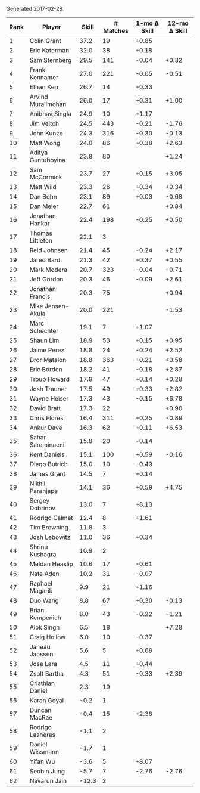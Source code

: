 Generated 2017-02-28.

| Rank | Player             | Skill | # Matches | 1-mo Δ Skill | 12-mo Δ Skill |
|------|--------------------|-------|-----------|--------------|---------------|
|    1 | Colin Grant        |  37.2 |        19 |        +0.85 |               |
|    2 | Eric Katerman      |  32.0 |        38 |        +0.18 |               |
|    3 | Sam Sternberg      |  29.5 |       141 |        -0.04 |         +0.32 |
|    4 | Frank Kennamer     |  27.0 |       221 |        -0.05 |         -0.51 |
|    5 | Ethan Kerr         |  26.7 |        14 |        +0.33 |               |
|    6 | Arvind Muralimohan |  26.0 |        17 |        +0.31 |         +1.00 |
|    7 | Anibhav Singla     |  24.9 |        10 |        +1.17 |               |
|    8 | Jim Veitch         |  24.5 |       443 |        -0.21 |         -1.76 |
|    9 | John Kunze         |  24.3 |       316 |        -0.30 |         -0.13 |
|   10 | Matt Wong          |  24.0 |        86 |        +0.38 |         +2.63 |
|   11 | Aditya Guntuboyina |  23.8 |        80 |              |         +1.24 |
|   12 | Sam McCormick      |  23.7 |        27 |        +0.15 |         +3.05 |
|   13 | Matt Wild          |  23.3 |        26 |        +0.34 |         +0.34 |
|   14 | Dan Bohn           |  23.1 |        89 |        +0.03 |         -0.68 |
|   15 | Dan Meier          |  22.7 |        61 |              |         +0.84 |
|   16 | Jonathan Hankar    |  22.4 |       198 |        -0.25 |         +0.50 |
|   17 | Thomas Littleton   |  22.1 |         3 |              |               |
|   18 | Reid Johnsen       |  21.4 |        45 |        -0.24 |         +2.17 |
|   19 | Jared Bard         |  21.3 |        42 |        +0.37 |         +0.55 |
|   20 | Mark Modera        |  20.7 |       323 |        -0.04 |         -0.71 |
|   21 | Jeff Gordon        |  20.3 |        46 |        -0.09 |         +2.61 |
|   22 | Jonathan Francis   |  20.3 |        75 |              |         +0.94 |
|   23 | Mike Jensen-Akula  |  20.0 |       221 |              |         -1.53 |
|   24 | Marc Schechter     |  19.1 |         7 |        +1.07 |               |
|   25 | Shaun Lim          |  18.9 |        53 |        +0.15 |         +0.95 |
|   26 | Jaime Perez        |  18.8 |        24 |        -0.24 |         +2.52 |
|   27 | Dror Matalon       |  18.8 |       363 |        +0.21 |         +0.58 |
|   28 | Eric Borden        |  18.2 |        41 |        -0.18 |         +2.87 |
|   29 | Troup Howard       |  17.9 |        47 |        +0.14 |         +0.28 |
|   30 | Josh Trauner       |  17.5 |        49 |        +0.33 |         +2.82 |
|   31 | Wayne Heiser       |  17.3 |        43 |        -0.15 |         +6.78 |
|   32 | David Bratt        |  17.3 |        22 |              |         +0.90 |
|   33 | Chris Flores       |  16.4 |       311 |        +0.25 |         -0.89 |
|   34 | Ankur Dave         |  16.3 |        62 |        +0.11 |         +6.53 |
|   35 | Sahar Sareminaeni  |  15.8 |        20 |        -0.14 |               |
|   36 | Kent Daniels       |  15.1 |       100 |        +0.59 |         -0.16 |
|   37 | Diego Butrich      |  15.0 |        10 |        -0.49 |               |
|   38 | James Grant        |  14.5 |         7 |        +0.14 |               |
|   39 | Nikhil Paranjape   |  14.1 |        36 |        +0.59 |         +4.75 |
|   40 | Sergey Dobrinov    |  13.0 |         7 |        +8.13 |               |
|   41 | Rodrigo Calmet     |  12.4 |         8 |        +1.61 |               |
|   42 | Tim Browning       |  11.8 |         3 |              |               |
|   43 | Josh Lebowitz      |  11.0 |        36 |        +0.34 |               |
|   44 | Shrinu Kushagra    |  10.9 |         2 |              |               |
|   45 | Meldan Heaslip     |  10.6 |        17 |        -0.61 |               |
|   46 | Nate Aden          |  10.2 |        31 |        -0.07 |               |
|   47 | Raphael Magarik    |   9.9 |        21 |        +1.16 |               |
|   48 | Duo Wang           |   8.8 |        67 |        +0.30 |         -0.13 |
|   49 | Brian Kempenich    |   8.0 |        43 |        -0.22 |         -1.21 |
|   50 | Alok Singh         |   6.5 |        18 |              |         +7.28 |
|   51 | Craig Hollow       |   6.0 |        10 |        -0.37 |               |
|   52 | Janeau Janssen     |   5.6 |         5 |        +0.68 |               |
|   53 | Jose Lara          |   4.5 |        11 |        +0.44 |               |
|   54 | Zsolt Bartha       |   4.3 |        51 |        -0.33 |         +2.39 |
|   55 | Cristhian Daniel   |   2.3 |        19 |              |               |
|   56 | Karan Goyal        |  -0.2 |         1 |              |               |
|   57 | Duncan MacRae      |  -0.4 |        15 |        +2.38 |               |
|   58 | Rodrigo Lasheras   |  -1.1 |         2 |              |               |
|   59 | Daniel Wissmann    |  -1.7 |         1 |              |               |
|   60 | Yifan Wu           |  -3.6 |         5 |        +8.07 |               |
|   61 | Seobin Jung        |  -5.7 |         7 |        -2.76 |         -2.76 |
|   62 | Navarun Jain       | -12.3 |         2 |              |               |